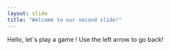 ```yaml
---
layout: slide
title: "Welcome to our second slide!"
---
```

Hello, let´s play a game !
Use the left arrow to go back!
